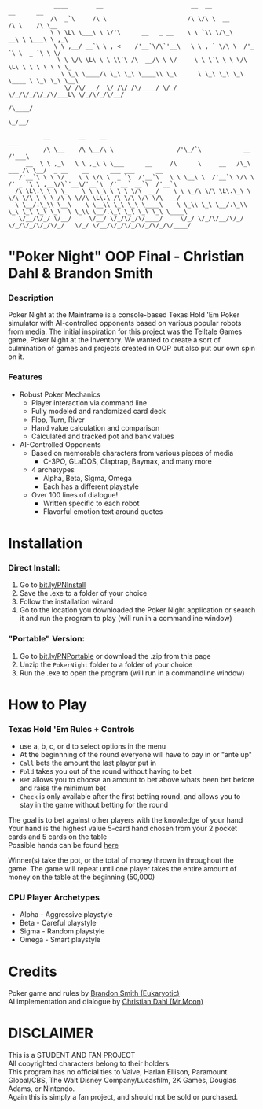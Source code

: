                  ____        __                         __  __              __      __             
                /\  _`\     /\ \                       /\ \/\ \  __        /\ \    /\ \__          
                \ \ \L\ \___\ \ \/'\      __   _ __    \ \ `\\ \/\_\     __\ \ \___\ \ ,_\         
                 \ \ ,__/ __`\ \ , <    /'__`\/\`'__\   \ \ , ` \/\ \  /'_ `\ \  _ `\ \ \/         
                  \ \ \/\ \L\ \ \ \\`\ /\  __/\ \ \/     \ \ \`\ \ \ \/\ \L\ \ \ \ \ \ \ \_        
                   \ \_\ \____/\ \_\ \_\ \____\\ \_\      \ \_\ \_\ \_\ \____ \ \_\ \_\ \__\       
                    \/_/\/___/  \/_/\/_/\/____/ \/_/       \/_/\/_/\/_/\/___L\ \/_/\/_/\/__/       
                                                                         /\____/                   
                                                                         \_/__/                    

              __        __    __                                                    ___                                     
              /\ \__    /\ \__/\ \                  /'\_/`\            __          /'___\                                    
         __  \ \ ,_\   \ \ ,_\ \ \___      __     /\      \     __   /\_\    ___ /\ \__/  _ __    __      ___ ___      __   
       /'__`\ \ \ \/    \ \ \/\ \  _ `\  /'__`\   \ \ \__\ \  /'__`\ \/\ \ /' _ `\ \ ,__\/\`'__\/'__`\  /' __` __`\  /'__`\ 
      /\ \L\.\_\ \ \_    \ \ \_\ \ \ \ \/\  __/    \ \ \_/\ \/\ \L\.\_\ \ \/\ \/\ \ \ \_/\ \ \//\ \L\.\_/\ \/\ \/\ \/\  __/ 
      \ \__/.\_\\ \__\    \ \__\\ \_\ \_\ \____\    \ \_\\ \_\ \__/.\_\\ \_\ \_\ \_\ \_\  \ \_\\ \__/.\_\ \_\ \_\ \_\ \____\
       \/__/\/_/ \/__/     \/__/ \/_/\/_/\/____/     \/_/ \/_/\/__/\/_/ \/_/\/_/\/_/\/_/   \/_/ \/__/\/_/\/_/\/_/\/_/\/____/


# "Poker Night" OOP Final - Christian Dahl & Brandon Smith

### Description

Poker Night at the Mainframe is a console-based Texas Hold 'Em Poker simulator with AI-controlled opponents based on various popular robots from media.
The initial inspiration for this project was the Telltale Games game, Poker Night at the Inventory. We wanted to create a sort of culmination of games and projects created in OOP but also put our own spin on it.

### Features

* Robust Poker Mechanics
  * Player interaction via command line
  * Fully modeled and randomized card deck
  * Flop, Turn, River
  * Hand value calculation and comparison
  * Calculated and tracked pot and bank values
* AI-Controlled Opponents
  * Based on memorable characters from various pieces of media
    * C-3PO, GLaDOS, Claptrap, Baymax, and many more
  * 4 archetypes
    * Alpha, Beta, Sigma, Omega
    * Each has a different playstyle
  * Over 100 lines of dialogue!
    * Written specific to each robot
    * Flavorful emotion text around quotes
  
# Installation
### Direct Install:

1. Go to [bit.ly/PNInstall](http://bit.ly/PNInstall)
2. Save the .exe to a folder of your choice
3. Follow the installation wizard
4. Go to the location you downloaded the Poker Night application or search it and run the program to play (will run in a commandline window)

### "Portable" Version:

1. Go to [bit.ly/PNPortable](http://bit.ly/PNPortable) or download the .zip from this page
2. Unzip the `PokerNight` folder to a folder of your choice
3. Run the .exe to open the program (will run in a commandline window)

# How to Play
### Texas Hold 'Em Rules + Controls
* use a, b, c, or d to select options in the menu
* At the beginnning of the round everyone will have to pay in or "ante up"
* `Call` bets the amount the last player put in
* `Fold` takes you out of the round without having to bet
* `Bet` allows you to choose an amount to bet above whats been bet before and raise the minimum bet
* `Check` is only available after the first betting round, and allows you to stay in the game without betting for the round
    
    
The goal is to bet against other players with the knowledge of your hand    
Your hand is the highest value 5-card hand chosen from your 2 pocket cards and 5 cards on the table    
Possible hands can be found [here](https://en.wikipedia.org/wiki/Texas_hold_%27em#Hand_values)    

Winner(s) take the pot, or the total of money thrown in throughout the game.
The game will repeat until one player takes the entire amount of money on the table at the beginning (50,000)

### CPU Player Archetypes

* Alpha - Aggressive playstyle
* Beta - Careful playstyle
* Sigma - Random playstyle
* Omega - Smart playstyle

# Credits
Poker game and rules by [Brandon Smith (Eukaryotic)](https://github.com/EukaryoticCS)    
AI implementation and dialogue by [Christian Dahl (Mr.Moon)](https://github.com/yourespeakingtothemoon)

# DISCLAIMER
This is a STUDENT AND FAN PROJECT    
All copyrighted characters belong to their holders    
This program has no official ties to Valve, Harlan Ellison, Paramount Global/CBS, The Walt Disney Company/Lucasfilm,
2K Games, Douglas Adams, or Nintendo.    
Again this is simply a fan project, and should not be sold or purchased.
